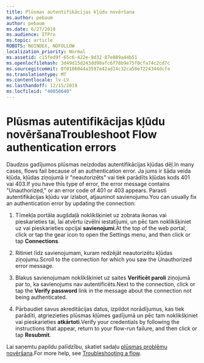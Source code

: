 ```yaml
---
title: Plūsmas autentifikācijas kļūdu novēršana
ms.author: pebaum
author: pebaum
ms.date: 6/27/2018
ms.audience: ITPro
ms.topic: article
ROBOTS: NOINDEX, NOFOLLOW
localization_priority: Normal
ms.assetid: c15fed9f-65c6-422e-9d32-87e889a44b51
ms.openlocfilehash: 3d49d15d243dd98afc6f78b9e75f0cfa74c2cd7c
ms.sourcegitcommit: 0f0186044a3597e42ad14c32ca58e7224344dcfa
ms.translationtype: MT
ms.contentlocale: lv-LV
ms.lasthandoff: 12/15/2019
ms.locfileid: "40050640"
---
```

# <a name="troubleshoot-flow-authentication-errors"></a><span data-ttu-id="a7fc9-102">Plūsmas autentifikācijas kļūdu novēršana</span><span class="sxs-lookup"><span data-stu-id="a7fc9-102">Troubleshoot Flow authentication errors</span></span>

<span data-ttu-id="a7fc9-103">Daudzos gadījumos plūsmas neizdodas autentifikācijas kļūdas dēļ.</span><span class="sxs-lookup"><span data-stu-id="a7fc9-103">In many cases, flows fail because of an authentication error.</span></span> <span data-ttu-id="a7fc9-104">Ja jums ir šāda veida kļūda, kļūdas ziņojumā ir "neautorizēts" vai tiek parādīts kļūdas kods 401 vai 403.</span><span class="sxs-lookup"><span data-stu-id="a7fc9-104">If you have this type of error, the error message contains "Unauthorized," or an error code of 401 or 403 appears.</span></span> <span data-ttu-id="a7fc9-105">Parasti autentifikācijas kļūdu var izlabot, atjauninot savienojumu.</span><span class="sxs-lookup"><span data-stu-id="a7fc9-105">You can usually fix an authentication error by updating the connection:</span></span>
  
1. <span data-ttu-id="a7fc9-106">Tīmekļa portāla augšdaļā noklikšķiniet uz zobrata ikonas vai pieskarieties tai, lai atvērtu izvēlni iestatījumi, un pēc tam noklikšķiniet uz vai pieskarieties opcijai **savienojumi**.</span><span class="sxs-lookup"><span data-stu-id="a7fc9-106">At the top of the web portal, click or tap the gear icon to open the Settings menu, and then click or tap **Connections**.</span></span>
    
2. <span data-ttu-id="a7fc9-107">Ritiniet līdz savienojumam, kuram redzējāt neautorizētu kļūdas ziņojumu.</span><span class="sxs-lookup"><span data-stu-id="a7fc9-107">Scroll to the connection for which you saw the Unauthorized error message.</span></span>
    
3. <span data-ttu-id="a7fc9-108">Blakus savienojumam noklikšķiniet uz saites **Verificēt paroli** ziņojumā par to, ka savienojums nav autentificēts.</span><span class="sxs-lookup"><span data-stu-id="a7fc9-108">Next to the connection, click or tap the **Verify password** link in the message about the connection not being authenticated.</span></span> 
    
4. <span data-ttu-id="a7fc9-109">Pārbaudiet savus akreditācijas datus, izpildot norādījumus, kas tiek parādīti, atgriezieties plūsmas kļūmes gadījumā un pēc tam noklikšķiniet vai pieskarieties **atkārtoti**.</span><span class="sxs-lookup"><span data-stu-id="a7fc9-109">Verify your credentials by following the instructions that appear, return to your flow-run failure, and then click or tap **Resubmit**.</span></span>
    
<span data-ttu-id="a7fc9-110">Lai saņemtu papildu palīdzību, skatiet sadaļu [plūsmas problēmu novēršana](https://go.microsoft.com/fwlink/?linkid=872110).</span><span class="sxs-lookup"><span data-stu-id="a7fc9-110">For more help, see [Troubleshooting a flow](https://go.microsoft.com/fwlink/?linkid=872110).</span></span>
  

